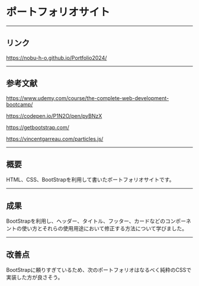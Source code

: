 # ポートフォリオサイト
___
## リンク
https://nobu-h-o.github.io/Portfolio2024/
___
## 参考文献
https://www.udemy.com/course/the-complete-web-development-bootcamp/

https://codepen.io/P1N2O/pen/pyBNzX

https://getbootstrap.com/

https://vincentgarreau.com/particles.js/
___
## 概要
HTML、CSS、BootStrapを利用して書いたポートフォリオサイトです。
___
## 成果
BootStrapを利用し、ヘッダー、タイトル、フッター、カードなどのコンポーネントの使い方とそれらの使用用途において修正する方法について学びました。
___
## 改善点
BootStrapに頼りすぎているため、次のポートフォリオはなるべく純粋のCSSで実装した方が良さそう。
